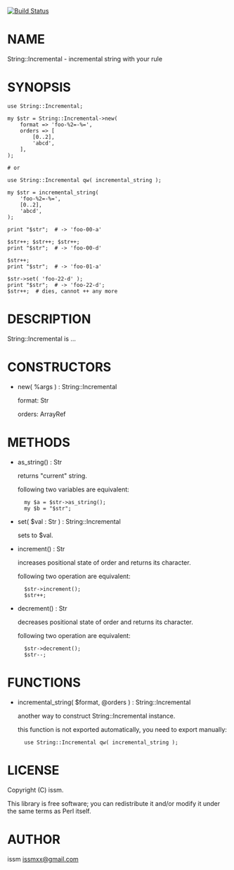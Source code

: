 [![Build Status](https://travis-ci.org/issm/p5-String-Incremental.png?branch=master)](https://travis-ci.org/issm/p5-String-Incremental)
# NAME

String::Incremental - incremental string with your rule

# SYNOPSIS

    use String::Incremental;

    my $str = String::Incremental->new(
        format => 'foo-%2=-%=',
        orders => [
            [0..2],
            'abcd',
        ],
    );

    # or

    use String::Incremental qw( incremental_string );

    my $str = incremental_string(
        'foo-%2=-%=',
        [0..2],
        'abcd',
    );

    print "$str";  # -> 'foo-00-a'

    $str++; $str++; $str++;
    print "$str";  # -> 'foo-00-d'

    $str++;
    print "$str";  # -> 'foo-01-a'

    $str->set( 'foo-22-d' );
    print "$str";  # -> 'foo-22-d';
    $str++;  # dies, cannot ++ any more

# DESCRIPTION

String::Incremental is ...

# CONSTRUCTORS

- new( %args ) : String::Incremental

    format: Str

    orders: ArrayRef

# METHODS

- as\_string() : Str

    returns "current" string.

    following two variables are equivalent:

        my $a = $str->as_string();
        my $b = "$str";

- set( $val : Str ) : String::Incremental

    sets to $val.

- increment() : Str

    increases positional state of order and returns its character.

    following two operation are equivalent:

        $str->increment();
        $str++;

- decrement() : Str

    decreases positional state of order and returns its character.

    following two operation are equivalent:

        $str->decrement();
        $str--;

# FUNCTIONS

- incremental\_string( $format, @orders ) : String::Incremental

    another way to construct String::Incremental instance.

    this function is not exported automatically, you need to export manually:

        use String::Incremental qw( incremental_string );

# LICENSE

Copyright (C) issm.

This library is free software; you can redistribute it and/or modify
it under the same terms as Perl itself.

# AUTHOR

issm <issmxx@gmail.com>
